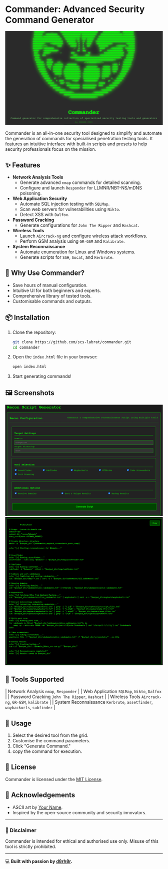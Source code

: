 
# Commander: Advanced Security Command Generator

![Commander Banner](commander.png) 

Commander is an all-in-one security tool designed to simplify and automate the generation of commands for specialised penetration testing tools. It features an intuitive interface with built-in scripts and presets to help security professionals focus on the mission.

## ✨ Features

- **Network Analysis Tools**
  - Generate advanced `nmap` commands for detailed scanning.
  - Configure and launch `Responder` for LLMNR/NBT-NS/mDNS poisoning.
- **Web Application Security**
  - Automate SQL injection testing with `SQLMap`.
  - Scan web servers for vulnerabilities using `Nikto`.
  - Detect XSS with `Dalfox`.
- **Password Cracking**
  - Generate configurations for `John The Ripper` and `Hashcat`.
- **Wireless Tools**
  - Launch `Aircrack-ng` and configure wireless attack workflows.
  - Perform GSM analysis using `GR-GSM` and `Kalibrate`.
- **System Reconnaissance**
  - Automate enumeration for Linux and Windows systems.
  - Generate scripts for `SSH`, `Socat`, and `Kerbrute`.

## 🎯 Why Use Commander?

- Save hours of manual configuration.
- Intuitive UI for both beginners and experts.
- Comprehensive library of tested tools.
- Customisable commands and outputs.

## 📦 Installation

1. Clone the repository:
   ```bash
   git clone https://github.com/scs-labrat/commander.git
   cd commander
   ```

2. Open the `index.html` file in your browser:
   ```bash
   open index.html
   ```

3. Start generating commands!

## 🖼️ Screenshots

![Tool Example 1](recon.png) <!-- Replace with a real screenshot -->
![Tool Example 2](recon-output.png) <!-- Replace with a real screenshot -->

## 🧰 Tools Supported

| Network Analysis        `nmap`, `Responder`                                     |
| Web Application         `SQLMap`, `Nikto`, `Dalfox`                             |
| Password Cracking       `John The Ripper`, `Hashcat`                            |
| Wireless Tools          `Aircrack-ng`, `GR-GSM`, `kalibrate`                    |
| System Reconnaissance   `Kerbrute`, `assetfinder`, `waybackurls`, `subfinder`   |

## 🚀 Usage

1. Select the desired tool from the grid.
2. Customise the command parameters.
3. Click "Generate Command."
4. copy the command for execution.


## 📄 License

Commander is licensed under the [MIT License](LICENSE).


## 🌟 Acknowledgements

- ASCII art by [Your Name](https://github.com/scs-labrat).
- Inspired by the open-source community and security innovators.

---

### 🚨 Disclaimer

Commander is intended for ethical and authorised use only. Misuse of this tool is strictly prohibited.

---

💻 **Built with passion by [d8rh8r](https://github.com/scs-labrat).**
